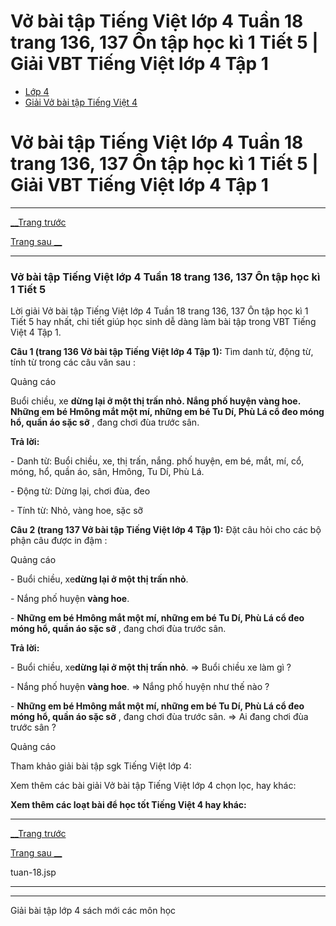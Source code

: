 # Vở bài tập Tiếng Việt lớp 4 Tuần 18 trang 136, 137 Ôn tập học kì 1 Tiết 5 | Giải VBT Tiếng Việt lớp 4 Tập 1

  * [Lớp 4](https://vietjack.com/series/lop-4.jsp)
  * [Giải Vở bài tập Tiếng Việt 4](https://vietjack.com/giai-vo-bai-tap-tieng-viet-4/index.jsp)



# Vở bài tập Tiếng Việt lớp 4 Tuần 18 trang 136, 137 Ôn tập học kì 1 Tiết 5 | Giải VBT Tiếng Việt lớp 4 Tập 1

* * *

[__Trang trước](https://vietjack.com/giai-vo-bai-tap-tieng-viet-4/tuan-18.jsp)

[Trang sau __](https://vietjack.com/giai-vo-bai-tap-tieng-viet-4/tuan-18.jsp)

* * *

### Vở bài tập Tiếng Việt lớp 4 Tuần 18 trang 136, 137 Ôn tập học kì 1 Tiết 5

Lời giải Vở bài tập Tiếng Việt lớp 4 Tuần 18 trang 136, 137 Ôn tập học kì 1 Tiết 5 hay nhất, chi tiết giúp học sinh dễ dàng làm bài tập trong VBT Tiếng Việt 4 Tập 1.

**Câu 1 (trang 136 Vở bài tập Tiếng Việt lớp 4 Tập 1):** Tìm danh từ, động từ, tính từ trong các câu văn sau :

Quảng cáo

Buổi chiều, xe **dừng lại ở một thị trấn nhỏ. Nắng phố huyện vàng hoe. Những em bé Hmông mắt một mí, những em bé Tu Dí, Phù Lá cổ đeo móng hổ, quần áo sặc sỡ** , đang chơi đùa trước sân.

**Trả lời:**

\- Danh từ: Buổi chiều, xe, thị trấn, nắng. phố huyện, em bé, mắt, mí, cổ, móng, hổ, quần áo, sân, Hmông, Tu Dí, Phù Lá. 

\- Động từ: Dừng lại, chơi đùa, đeo 

\- Tính từ: Nhỏ, vàng hoe, sặc sỡ 

**Câu 2 (trang 137 Vở bài tập Tiếng Việt lớp 4 Tập 1):** Đặt câu hỏi cho các bộ phận câu được in đậm :

Quảng cáo

\- Buổi chiều, xe**dừng lại ở một thị trấn nhỏ**. 

\- Nắng phố huyện **vàng hoe**. 

\- **Những em bé Hmông mắt một mí, những em bé Tu Dí, Phù Lá cổ đeo móng hổ, quần áo sặc sỡ** , đang chơi đùa trước sân. 

**Trả lời:**

\- Buổi chiều, xe**dừng lại ở một thị trấn nhỏ**. ⇒ Buổi chiều xe làm gì ? 

\- Nắng phố huyện **vàng hoe**. ⇒ Nắng phố huyện như thế nào ? 

\- **Những em bé Hmông mắt một mí, những em bé Tu Dí, Phù Lá cổ đeo móng hổ, quần áo sặc sỡ** , đang chơi đùa trước sân. ⇒ Ai đang chơi đùa trước sân ? 

Quảng cáo

Tham khảo giải bài tập sgk Tiếng Việt lớp 4:

Xem thêm các bài giải Vở bài tập Tiếng Việt lớp 4 chọn lọc, hay khác:

**Xem thêm các loạt bài để học tốt Tiếng Việt 4 hay khác:**

* * *

[__Trang trước](https://vietjack.com/giai-vo-bai-tap-tieng-viet-4/tuan-18.jsp)

[Trang sau __](https://vietjack.com/giai-vo-bai-tap-tieng-viet-4/tuan-18.jsp)

tuan-18.jsp

* * *

* * *

Giải bài tập lớp 4 sách mới các môn học

